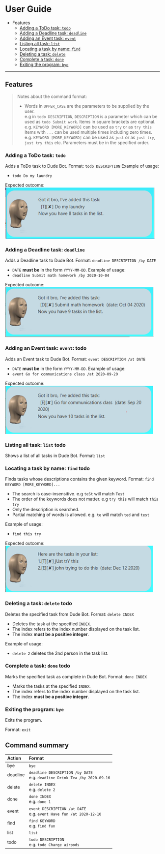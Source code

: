 # User Guide
* Features
    * [Adding a ToDo task: `todo`](#todo)
    * [Adding a Deadline task: `deadline`](#deadline)
    * [Adding an Event task: `event`](#event)
    * [Listing all task: `list`](#list)
    * [Locating a task by name: `find`](#find)
    * [Deleting a task: `delete`](#delete)
    * [Complete a task: `done`](#done)
    * [Exiting the program: `bye`](#bye)

---
## Features 

> Notes about the command format:
> * Words in `UPPER_CASE` are the parameters to be supplied by the user.  
> e.g in `todo DESCRIPTION`, `DESCRIPTION` is a parameter which can be used as `todo Submit work`.
> Items in square brackets are optional.  
> e.g. `KEYWORD [MORE_KEYWORD]` can be used as `try` or as `try this`
> Items with `...` can be used multiple times including zero times.  
> e.g. `KEYWORD [MORE_KEYWORD]` can be used as `just` or as `just try`, `just try this` etc.
> Parameters must be in the specified order.

### Adding a ToDo task: `todo` <a name="todo"></a>
Adds a ToDo task to Dude Bot.
Format: `todo DESCRIPTION`
Example of usage: 
* `todo Do my laundry`

Expected outcome:  
![todo outcome](rss/todo.PNG "todo")


### Adding a Deadline task: `deadline` <a name="deadline"></a>
Adds a Deadline task to Dude Bot.
Format: `deadline DESCRIPTION /by DATE`
* `DATE` **must be** in the form `YYYY-MM-DD`.
Example of usage: 
* `deadline Submit math homework /by 2020-10-04`

Expected outcome:  
![deadline outcome](rss/deadline.PNG "deadline")

### Adding an Event task: `event`: todo <a name="event"></a>
Adds an Event task to Dude Bot.
Format: `event DESCRIPTION /at DATE`
* `DATE` **must be** in the form `YYYY-MM-DD`.
Example of usage: 
* `event Go for communications class /at 2020-09-20`

Expected outcome:  
![event outcome](rss/event.PNG "event")

### Listing all task: `list` todo <a name="list"></a>
Shows a list of all tasks in Dude Bot.
Format: `list`

### Locating a task by name: `find` todo <a name="find"></a>
Finds tasks whose descriptions contains the given keyword.
Format: `find KEYWORD [MORE_KEYWORD]...`
* The search is case-insensitive. e.g `teSt` will match `Test`
* The order of the keywords does not matter. e.g `try this` will match `this try`
* Only the description is searched.
* Partial matching of words is allowed. e.g. `te` will match `ted` and `test`

Example of usage: 
* `find this try`

Expected outcome:  
![find outcome](rss/find.PNG "find")

### Deleting a task: `delete` todo <a name="delete"></a>
Deletes the specified task from Dude Bot.
Format: `delete INDEX`
* Deletes the task at the specified `INDEX`.
* The index refers to the index number displayed on the task list.
* The index **must be a positive integer**.

Example of usage: 
* `delete 2` deletes the 2nd person in the task list.

### Complete a task: `done` todo <a name="done"></a>
Marks the specified task as complete in Dude Bot.
Format: `done INDEX`
* Marks the tasks at the specified `INDEX`.
* The index refers to the index number displayed on the task list.
* The index **must be a positive integer**.

### Exiting the program: `bye` <a name="bye"></a>
Exits the program.

Format: `exit`

## Command summary
| Action | Format |
| :----- | :----- |
| bye | `bye` 
| deadline | `deadline DESCRIPTION /by DATE` <br/> e.g. `deadline Drink Tea /by 2020-09-16`
| delete | `delete INDEX` <br/> e.g. `delete 2`
| done | `done INDEX` <br/> e.g. `done 1` 
event | `event DESCRIPTION /at DATE` <br/> e.g. `event Have fun /at 2020-12-10`
find | `find KEYWORD` <br/> e.g. `find fun`
list | `list`
todo | `todo DESCRIPTION` <br/> e.g. `todo Charge airpods`
